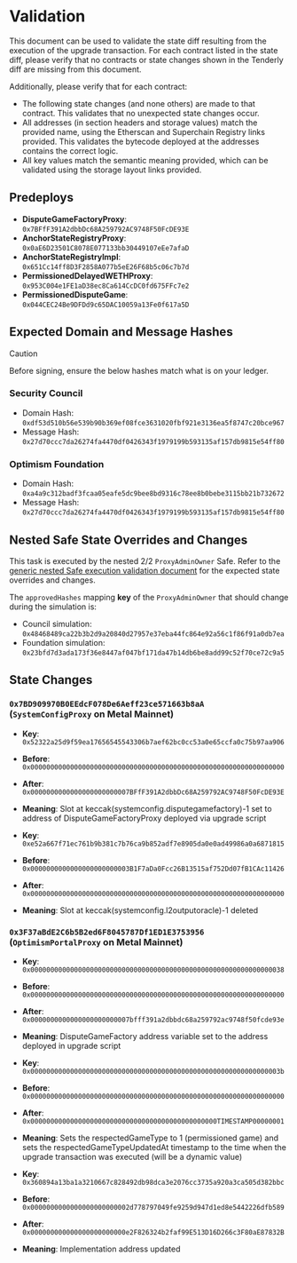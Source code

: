 # Validation

This document can be used to validate the state diff resulting from the execution of the upgrade
transaction. For each contract listed in the state diff, please verify that no contracts or state
changes shown in the Tenderly diff are missing from this document.

Additionally, please verify that for each contract:

- The following state changes (and none others) are made to that contract. This validates that no
  unexpected state changes occur.
- All addresses (in section headers and storage values) match the provided name, using the
  Etherscan and Superchain Registry links provided. This validates the bytecode deployed at the
  addresses contains the correct logic.
- All key values match the semantic meaning provided, which can be validated using the storage
  layout links provided.

## Predeploys

- **DisputeGameFactoryProxy**: `0x7BFfF391A2dbbDc68A259792AC9748F50FcDE93E`
- **AnchorStateRegistryProxy**: `0x0aE6D23501C8078E077133bb30449107eEe7afaD`
- **AnchorStateRegistryImpl**: `0x651Cc14ff8D3F2858A077b5eE26F68b5c06c7b7d`
- **PermissionedDelayedWETHProxy**: `0x953C004e1FE1aD38ec8Ca614CcDC0fd675FFc7e2`
- **PermissionedDisputeGame**: `0x044CEC24Be9DFDd9c65DAC10059a13Fe0f617a5D`

## Expected Domain and Message Hashes

> [!CAUTION]
>
> Before signing, ensure the below hashes match what is on your ledger.
>
> ### Security Council
>
> - Domain Hash: `0xdf53d510b56e539b90b369ef08fce3631020fbf921e3136ea5f8747c20bce967`
> - Message Hash: `0x27d70ccc7da26274fa4470df0426343f1979199b593135af157db9815e54ff80`
>
> ### Optimism Foundation
>
> - Domain Hash: `0xa4a9c312badf3fcaa05eafe5dc9bee8bd9316c78ee8b0bebe3115bb21b732672`
> - Message Hash: `0x27d70ccc7da26274fa4470df0426343f1979199b593135af157db9815e54ff80`

## Nested Safe State Overrides and Changes

This task is executed by the nested 2/2 `ProxyAdminOwner` Safe. Refer to the
[generic nested Safe execution validation document](../../../NESTED-VALIDATION.md) for the expected
state overrides and changes.

The `approvedHashes` mapping **key** of the `ProxyAdminOwner` that should change during the
simulation is:

- Council simulation: `0x48468489ca22b3b2d9a20840d27957e37eba44fc864e92a56c1f86f91a0db7ea`
- Foundation simulation: `0x23bfd7d3ada173f36e8447af047bf171da47b14db6be8add99c52f70ce72c9a5`

## State Changes

### `0x7BD909970B0EEdcF078De6Aeff23ce571663b8aA` (`SystemConfigProxy` on Metal Mainnet)

- **Key**: `0x52322a25d9f59ea17656545543306b7aef62bc0cc53a0e65ccfa0c75b97aa906`
- **Before**: `0x0000000000000000000000000000000000000000000000000000000000000000`
- **After**: `0x0000000000000000000000007BFfF391A2dbbDc68A259792AC9748F50FcDE93E`
- **Meaning**: Slot at keccak(systemconfig.disputegamefactory)-1 set to address of
  DisputeGameFactoryProxy deployed via upgrade script

- **Key**: `0xe52a667f71ec761b9b381c7b76ca9b852adf7e8905da0e0ad49986a0a6871815`
- **Before**: `0x0000000000000000000000003B1F7aDa0Fcc26B13515af752Dd07fB1CAc11426`
- **After**: `0x0000000000000000000000000000000000000000000000000000000000000000`
- **Meaning**: Slot at keccak(systemconfig.l2outputoracle)-1 deleted

### `0x3F37aBdE2C6b5B2ed6F8045787Df1ED1E3753956` (`OptimismPortalProxy` on Metal Mainnet)

- **Key**: `0x0000000000000000000000000000000000000000000000000000000000000038`
- **Before**: `0x0000000000000000000000000000000000000000000000000000000000000000`
- **After**: `0x0000000000000000000000007bfff391a2dbbdc68a259792ac9748f50fcde93e`
- **Meaning**: DisputeGameFactory address variable set to the address deployed in upgrade script

- **Key**: `0x000000000000000000000000000000000000000000000000000000000000003b`
- **Before**: `0x0000000000000000000000000000000000000000000000000000000000000000`
- **After**: `0x00000000000000000000000000000000000000000000000TIMESTAMP00000001`
- **Meaning**: Sets the respectedGameType to 1 (permissioned game) and sets the
  respectedGameTypeUpdatedAt timestamp to the time when the upgrade transaction was executed (will
  be a dynamic value)

- **Key**: `0x360894a13ba1a3210667c828492db98dca3e2076cc3735a920a3ca505d382bbc`
- **Before**: `0x0000000000000000000000002d778797049fe9259d947d1ed8e5442226dfb589`
- **After**: `0x000000000000000000000000e2F826324b2faf99E513D16D266c3F80aE87832B`
- **Meaning**: Implementation address updated
